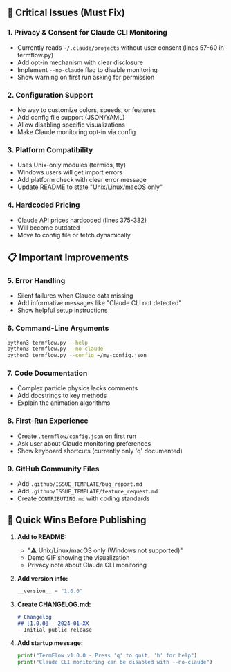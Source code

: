 ## 🚨 **Critical Issues (Must Fix)**

### 1. **Privacy & Consent for Claude CLI Monitoring**
- Currently reads `~/.claude/projects` without user consent (lines 57-60 in termflow.py)
- Add opt-in mechanism with clear disclosure
- Implement `--no-claude` flag to disable monitoring
- Show warning on first run asking for permission

### 2. **Configuration Support**
- No way to customize colors, speeds, or features
- Add config file support (JSON/YAML)
- Allow disabling specific visualizations
- Make Claude monitoring opt-in via config

### 3. **Platform Compatibility**
- Uses Unix-only modules (termios, tty)
- Windows users will get import errors
- Add platform check with clear error message
- Update README to state "Unix/Linux/macOS only"

### 4. **Hardcoded Pricing**
- Claude API prices hardcoded (lines 375-382)
- Will become outdated
- Move to config file or fetch dynamically

## 📋 **Important Improvements**

### 5. **Error Handling**
- Silent failures when Claude data missing
- Add informative messages like "Claude CLI not detected"
- Show helpful setup instructions

### 6. **Command-Line Arguments**
```bash
python3 termflow.py --help
python3 termflow.py --no-claude
python3 termflow.py --config ~/my-config.json
```

### 7. **Code Documentation**
- Complex particle physics lacks comments
- Add docstrings to key methods
- Explain the animation algorithms

### 8. **First-Run Experience**
- Create `.termflow/config.json` on first run
- Ask user about Claude monitoring preferences
- Show keyboard shortcuts (currently only 'q' documented)

### 9. **GitHub Community Files**
- Add `.github/ISSUE_TEMPLATE/bug_report.md`
- Add `.github/ISSUE_TEMPLATE/feature_request.md`
- Create `CONTRIBUTING.md` with coding standards

## 🎯 **Quick Wins Before Publishing**

1. **Add to README:**
   - "⚠️ Unix/Linux/macOS only (Windows not supported)"
   - Demo GIF showing the visualization
   - Privacy note about Claude CLI monitoring

2. **Add version info:**
   ```python
   __version__ = "1.0.0"
   ```

3. **Create CHANGELOG.md:**
   ```markdown
   # Changelog
   ## [1.0.0] - 2024-01-XX
   - Initial public release
   ```

4. **Add startup message:**
   ```python
   print("TermFlow v1.0.0 - Press 'q' to quit, 'h' for help")
   print("Claude CLI monitoring can be disabled with --no-claude")
   ```